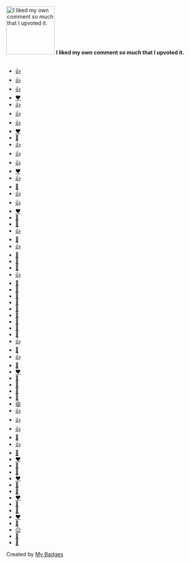 <img src="https://my-badges.github.io/my-badges/self-upvote.png" alt="I liked my own comment so much that I upvoted it." title="I liked my own comment so much that I upvoted it." width="128">
<strong>I liked my own comment so much that I upvoted it.</strong>
<br><br>

* <a href="https://github.com/rundeck/rundeck/issues/1047">👍</a>
* <a href="https://github.com/qoomon/Jira-Issue-Card-Printer/issues/40">👍</a>
* <a href="https://github.com/clipperz/password-manager/issues/127">👍</a>
* <a href="https://github.com/yulrizka/osx-push-to-talk/issues/30">❤️</a>
* <a href="https://github.com/dwarvesf/hidden/issues/99">👍</a>
* <a href="https://github.com/yonilevy/automute/issues/7">👍</a>
* <a href="https://github.com/oshai/kotlin-logging/issues/228">👍</a>
* <a href="https://github.com/junegunn/fzf/issues/3158">❤️</a>
* <a href="https://github.com/junegunn/fzf/issues/3158">🚀</a>
* <a href="https://github.com/mnin/coinbase-moneymoney/issues/20">👍</a>
* <a href="https://github.com/zsh-users/zsh-history-substring-search/pull/72">👍</a>
* <a href="https://github.com/remind101/assume-role/pull/30">👍</a>
* <a href="https://github.com/remind101/assume-role/pull/30">❤️</a>
* <a href="https://github.com/rstacruz/cheatsheets/pull/1023">👍</a>
* <a href="https://github.com/assertj/assertj/pull/1460">🎉</a>
* <a href="https://github.com/agnoster/agnoster-zsh-theme/pull/114">👍</a>
* <a href="https://github.com/mockk/mockk/pull/426">👍</a>
* <a href="https://github.com/mockk/mockk/pull/633">❤️</a>
* <a href="https://github.com/antonmedv/spark/pull/9">👀</a>
* <a href="https://github.com/my-badges/my-badges/pull/49">👀</a>
* <a href="https://github.com/my-badges/my-badges/pull/49">👍</a>
* <a href="https://github.com/my-badges/my-badges/pull/50">👀</a>
* <a href="https://github.com/my-badges/my-badges/pull/50">👍</a>
* <a href="https://github.com/community/community/discussions/12025#discussioncomment-9493188">🚀</a>
* <a href="https://github.com/community/community/discussions/46566#discussioncomment-9638833">🚀</a>
* <a href="https://github.com/community/community/discussions/46566#discussioncomment-9638909">👀</a>
* <a href="https://github.com/community/community/discussions/12025#discussioncomment-9692261">👍</a>
* <a href="https://github.com/community/community/discussions/128555#discussioncomment-9848795">🚀</a>
* <a href="https://github.com/community/community/discussions/13836#discussioncomment-10082581">🚀</a>
* <a href="https://github.com/community/community/discussions/8945#discussioncomment-10225569">🚀</a>
* <a href="https://github.com/community/community/discussions/8945#discussioncomment-10234535">🚀</a>
* <a href="https://github.com/community/community/discussions/8945#discussioncomment-10843425">🚀</a>
* <a href="https://github.com/zsh-users/zsh-history-substring-search/pull/80#issuecomment-299861873">🎉</a>
* <a href="https://github.com/remind101/assume-role/issues/28#issuecomment-362257309">🎉</a>
* <a href="https://github.com/qoomon/maven-git-versioning-extension/issues/12#issuecomment-409636998">🎉</a>
* <a href="https://github.com/docker/for-mac/issues/1898#issuecomment-413007921">🎉</a>
* <a href="https://github.com/docker/for-mac/issues/155#issuecomment-416000564">👍</a>
* <a href="https://github.com/docker/for-mac/issues/155#issuecomment-416000564">🎉</a>
* <a href="https://github.com/docker/for-linux/issues/264#issuecomment-427957904">👍</a>
* <a href="https://github.com/docker/for-linux/issues/264#issuecomment-427957904">🎉</a>
* <a href="https://github.com/docker/for-linux/issues/264#issuecomment-427957904">❤️</a>
* <a href="https://github.com/qoomon/maven-git-versioning-extension/issues/26#issuecomment-468455651">👀</a>
* <a href="https://github.com/docker/for-mac/issues/155#issuecomment-493839492">👀</a>
* <a href="https://github.com/docker/compose/issues/1926#issuecomment-505294443">🚀</a>
* <a href="https://github.com/docker/compose/issues/1926#issuecomment-505294443">🎉</a>
* <a href="https://github.com/docker/compose/issues/1926#issuecomment-505294443">😄</a>
* <a href="https://github.com/docker/compose/issues/1926#issuecomment-505294443">👍</a>
* <a href="https://github.com/docker/for-linux/issues/264#issuecomment-576663362">👍</a>
* <a href="https://github.com/JetBrains/Exposed/issues/127#issuecomment-617649646">👍</a>
* <a href="https://github.com/oshai/kotlin-logging/issues/34#issuecomment-630199234">🎉</a>
* <a href="https://github.com/mockk/mockk/issues/152#issuecomment-631685086">👍</a>
* <a href="https://github.com/mockk/mockk/issues/152#issuecomment-632677753">👀</a>
* <a href="https://github.com/mockk/mockk/issues/152#issuecomment-632677753">❤️</a>
* <a href="https://github.com/mockk/mockk/issues/152#issuecomment-632677753">🚀</a>
* <a href="https://github.com/qoomon/banking-swift-messages-java/issues/55#issuecomment-708180183">👀</a>
* <a href="https://github.com/ryo-ma/github-profile-trophy/issues/10#issuecomment-731024110">❤️</a>
* <a href="https://github.com/qoomon/aws-s3-bucket-browser/issues/14#issuecomment-775590971">👀</a>
* <a href="https://github.com/aws/aws-cdk/issues/18343#issuecomment-1010752195">👀</a>
* <a href="https://github.com/oshai/kotlin-logging/issues/228#issuecomment-1121009334">❤️</a>
* <a href="https://github.com/mockk/mockk/issues/152#issuecomment-1189503722">🚀</a>
* <a href="https://github.com/kyechan99/capsule-render/issues/10#issuecomment-1203554879">👀</a>
* <a href="https://github.com/actions/setup-node/issues/49#issuecomment-1205746418">❤️</a>
* <a href="https://github.com/actions/runner/issues/1665#issuecomment-1511738926">🚀</a>
* <a href="https://github.com/antonmedv/spark/pull/9#issuecomment-2142417604">😕</a>
* <a href="https://github.com/antonmedv/spark/pull/9#issuecomment-2142417604">👀</a>
* <a href="https://github.com/joshjohanning/joshjohanning.github.io/issues/17#issuecomment-2155853286">👀</a>


Created by <a href="https://github.com/my-badges/my-badges">My Badges</a>